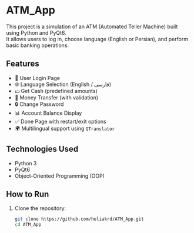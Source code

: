 # ATM_App

This project is a simulation of an ATM (Automated Teller Machine) built using Python and PyQt6.  
It allows users to log in, choose language (English or Persian), and perform basic banking operations.

## Features

- 🔐 User Login Page
- 🌐 Language Selection (English / فارسی)
- 💵 Get Cash (predefined amounts)
- 🔄 Money Transfer (with validation)
- 🔒 Change Password
- 📊 Account Balance Display
- ✅ Done Page with restart/exit options
- 🌍 Multilingual support using `QTranslator`

## Technologies Used

- Python 3
- PyQt6
- Object-Oriented Programming (OOP)

## How to Run

1. Clone the repository:
   ```bash
   git clone https://github.com/heliakrd/ATM_App.git
   cd ATM_App

